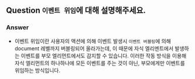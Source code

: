 ## Question `이벤트 위임`에 대해 설명해주세요.

### Answer

- 이벤트 위임이란 사용자의 액션에 의해 이벤트 발생시 `이벤트 버블링`에 의해 document 레벨까지 버블링되어 올라가는데, 이 때문에 자식 엘리멘트에서 발생하는 이벤트를 부모 엘리먼트에서도 감지할 수 있습니다. 이러한 작동 방식을 이용해 자식 엘리먼트의 하나하나에 모든 이벤트를 주는 것이 아닌, 부모에게만 이벤트를 위임하는 방식입니다.
